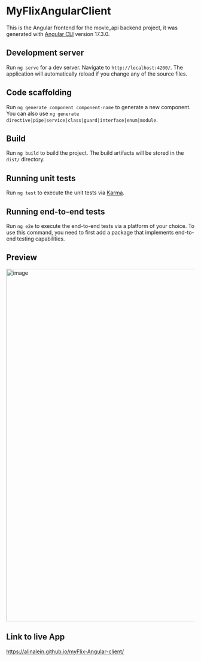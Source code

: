 # MyFlixAngularClient
This is the Angular frontend for the movie_api backend project, it was generated with [Angular CLI](https://github.com/angular/angular-cli) version 17.3.0.

## Development server

Run `ng serve` for a dev server. Navigate to `http://localhost:4200/`. The application will automatically reload if you change any of the source files.

## Code scaffolding

Run `ng generate component component-name` to generate a new component. You can also use `ng generate directive|pipe|service|class|guard|interface|enum|module`.

## Build

Run `ng build` to build the project. The build artifacts will be stored in the `dist/` directory.

## Running unit tests

Run `ng test` to execute the unit tests via [Karma](https://karma-runner.github.io).

## Running end-to-end tests

Run `ng e2e` to execute the end-to-end tests via a platform of your choice. To use this command, you need to first add a package that implements end-to-end testing capabilities.

## Preview
<img width="940" alt="image" src="https://github.com/alinalein/myFlix-Angular-client/assets/111589183/d5e7d878-6501-454e-acd8-5d7ed6ce3795">

## Link to live App
 https://alinalein.github.io/myFlix-Angular-client/
